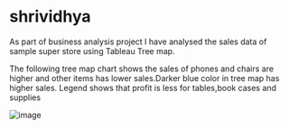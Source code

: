 # shrividhya
As part of business analysis project I have analysed the sales data  of sample super store  using Tableau Tree map.

The following tree map chart shows the sales of phones and chairs are higher and other items has lower sales.Darker blue color in tree map has higher sales. Legend shows that profit is less for tables,book cases and supplies

![image](https://github.com/user-attachments/assets/1b33b258-8bcc-4001-b520-542025d538a4)



